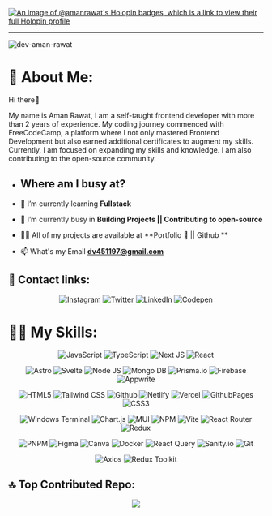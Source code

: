 [![An image of @amanrawat's Holopin badges, which is a link to view their full Holopin profile](https://holopin.me/amanrawat)](https://holopin.io/@amanrawat)
<hr>
  
<div align="left">
<img src="https://komarev.com/ghpvc/?username=dev-aman-rawat&label=Profile%20views&color=03176e&style=for-the-badge" alt="dev-aman-rawat" />

# 🤔 About Me:
 <div> 
   <p> Hi there👋 </p> <p> My name is Aman Rawat, I am a self-taught frontend developer with more than 2 years of experience. My coding journey commenced with FreeCodeCamp, a platform where I not only mastered Frontend Development but also earned additional certificates to augment my skills. Currently, I am focused on expanding my skills and knowledge. I am also contributing to the open-source community. </p> 
 </div>
 
- ## Where am I busy at?

- 🌱 I’m currently learning **Fullstack**

- 🔭 I’m currently busy in **Building Projects || Contributing to open-source** 
  
- 👨‍💻 All of my projects are available at **Portfolio 🚧 || Github **
  
- 📫 What's my Email **dv451197@gmail.com**
  
</div>


## 🔎 Contact links:
<div align="center">

[![Instagram](https://img.shields.io/badge/Instagram-%23E4405F.svg?logo=Instagram&logoColor=white)](https://instagram.com/_aman._.dev_)
[![Twitter](https://img.shields.io/badge/Twitter-%23000.svg?logo=X&logoColor=white)](https://twitter.com/amanrdev)
[![LinkedIn](https://img.shields.io/badge/LinkedIn-%230077B5.svg?logo=linkedin&logoColor=white)](https://linkedin.com/in/amanrawat09)  [![Codepen](https://img.shields.io/badge/Codepen-000000?style=for-the-badge&logo=codepen&logoColor=white)](https://codepen.io/dev-aman-rawat) 
</div>

# 🧑‍💻 My Skills:
<div align="center">
  
![JavaScript](https://img.shields.io/badge/javascript-%23000000.svg?style=for-the-badge&logo=javascript&logoColor=%23F7DF1E) 
![TypeScript](https://img.shields.io/badge/typescript-%23007ACC.svg?style=for-the-badge&logo=typescript&logoColor=white)
![Next JS](https://img.shields.io/badge/Next-black?style=for-the-badge&logo=next.js&logoColor=white)
![React](https://img.shields.io/badge/react-%2300334a.svg?style=for-the-badge&logo=react&logoColor=%2361DAFB)

![Astro](https://img.shields.io/badge/Astro-%23000000.svg?style=for-the-badge&logo=astro&logoColor=#ffffff)
![Svelte](https://img.shields.io/badge/svelte-%23f1413d.svg?style=for-the-badge&logo=svelte&logoColor=white) 
![Node JS](https://img.shields.io/badge/NodeJS-%23000.svg?style=for-the-badge&logo=node.js&logoColor=)
![Mongo DB](https://img.shields.io/badge/mongoDB-%23000.svg?style=for-the-badge&logo=mongodb&logoColor=#ffffff)
![Prisma.io](https://img.shields.io/badge/prisma.io-%23025175.svg?style=for-the-badge&logo=prisma&logoColor=)
![Firebase](https://img.shields.io/badge/firebase-%23000000.svg?style=for-the-badge&logo=firebase)
![Appwrite](https://img.shields.io/badge/Appwrite-%23000000.svg?style=for-the-badge&logo=appwrite&logoColor=#FD356D)

![HTML5](https://img.shields.io/badge/html5-%23E34F26.svg?style=for-the-badge&logo=html5&logoColor=white) 
![Tailwind CSS](https://img.shields.io/badge/Tailwindcss-%23000.svg?style=for-the-badge&logo=tailwindcss)
![Github](https://img.shields.io/badge/Github-121013?style=for-the-badge&logo=github&logoColor=white)
![Netlify](https://img.shields.io/badge/netlify-%23000000.svg?style=for-the-badge&logo=netlify&logoColor=#00C7B7) 
![Vercel](https://img.shields.io/badge/vercel-%23000000.svg?style=for-the-badge&logo=vercel&logoColor=white)
![GithubPages](https://img.shields.io/badge/github%20pages-121013?style=for-the-badge&logo=github&logoColor=white)
![CSS3](https://img.shields.io/badge/css3-%231572B6.svg?style=for-the-badge&logo=css3&logoColor=white)

![Windows Terminal](https://img.shields.io/badge/Windows%20Terminal-%23000.svg?style=for-the-badge&logo=windows-terminal&logoColor=white)
![Chart.js](https://img.shields.io/badge/chart.js-F5788D.svg?style=for-the-badge&logo=chart.js&logoColor=white)
![MUI](https://img.shields.io/badge/MUI-%230081CB.svg?style=for-the-badge&logo=mui&logoColor=white) 
![NPM](https://img.shields.io/badge/NPM-%23CB3837.svg?style=for-the-badge&logo=npm&logoColor=white)
![Vite](https://img.shields.io/badge/vite-%23000F.svg?style=for-the-badge&logo=vite)
![React Router](https://img.shields.io/badge/React%20Router%20Dom-%23000.svg?style=for-the-badge&logo=reactrouter) 
![Redux](https://img.shields.io/badge/redux-%23593d88.svg?style=for-the-badge&logo=redux&logoColor=white)  

![PNPM](https://img.shields.io/badge/pnpm-%234a4a4a.svg?style=for-the-badge&logo=pnpm&logoColor=f69220)
![Figma](https://img.shields.io/badge/figma-%23000.svg?style=for-the-badge&logo=figma) 
![Canva](https://img.shields.io/badge/Canva-%23000.svg?style=for-the-badge&logo=Canva)
![Docker](https://img.shields.io/badge/docker-%23000.svg?style=for-the-badge) 
![React Query](https://img.shields.io/badge/React%20Query-%23000000.svg?style=for-the-badge&logo=reactquery&logoColor=blue)
![Sanity.io](https://img.shields.io/badge/Sanity-%23ffffff.svg?style=for-the-badge&logo=sanity&logoColor=#D6542A)
![Git](https://img.shields.io/badge/Git-%23000000.svg?style=for-the-badge&logo=git)

![Axios](https://img.shields.io/badge/Axios-%23000.svg?style=for-the-badge&logo=axios&logoColor=)
![Redux Toolkit](https://img.shields.io/badge/Redux%20Toolkit-%23593d88.svg?style=for-the-badge&logo=redux)          
</div>

## 🔝 Top Contributed Repo:

<div align="center">
  
![](https://github-contributor-stats.vercel.app/api?username=amanr-dev&limit=10&hide=B,B+&theme=radical&hide_contributor_rank=false)

</div>
